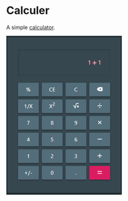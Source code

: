 # Calculer
A simple [calculator](https://john29917958.github.io/calculer/).

![calculer](calculer.jpg)
